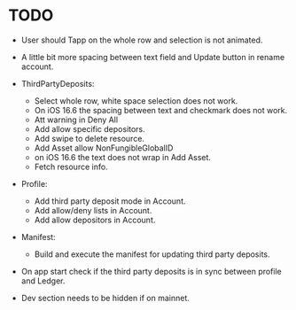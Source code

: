 #  TODO

- User should Tapp on the whole row and selection is not animated.
- A little bit more spacing between text field and Update button in rename account.
- ThirdPartyDeposits:
    - Select whole row, white space selection does not work.
    - On iOS 16.6 the spacing between text and checkmark does not work.
    - Att warning in Deny All
    - Add allow specific depositors.
    - Add swipe to delete resource.
    - Add Asset allow NonFungibleGlobalID
    - on iOS 16.6 the text does not wrap in Add Asset.
    - Fetch resource info.
- Profile:
    - Add third party deposit mode in Account.
    - Add allow/deny lists in Account.
    - Add allow depositors in Account.
- Manifest:
    - Build and execute the manifest for updating third party deposits.
- On app start check if the third party deposits is in sync between profile and Ledger.

- Dev section needs to be hidden if on mainnet.


